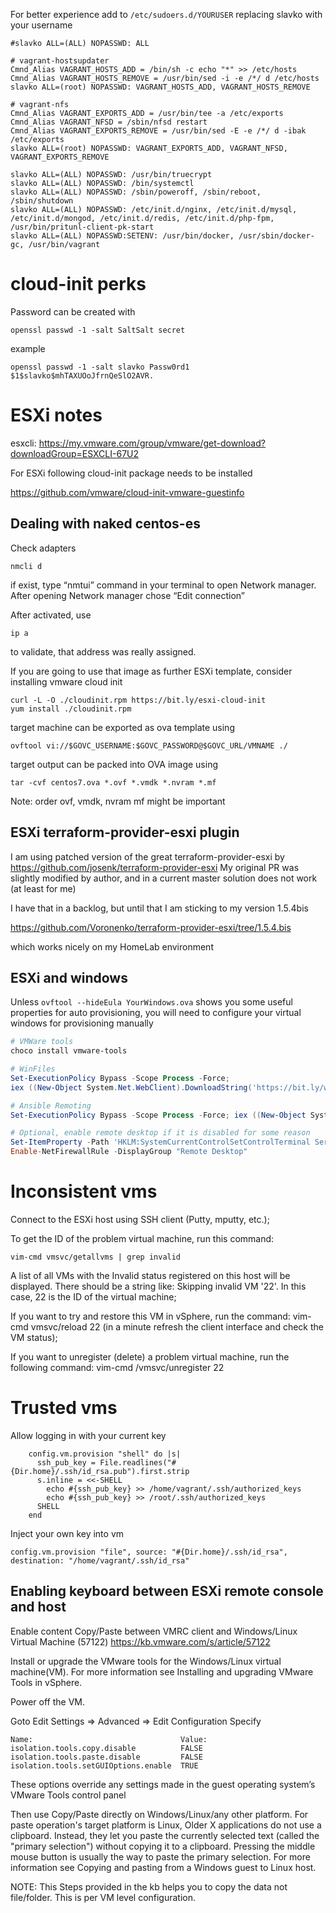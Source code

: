 For better experience add to `/etc/sudoers.d/YOURUSER` replacing slavko with your username

```
#slavko ALL=(ALL) NOPASSWD: ALL

# vagrant-hostsupdater
Cmnd_Alias VAGRANT_HOSTS_ADD = /bin/sh -c echo "*" >> /etc/hosts
Cmnd_Alias VAGRANT_HOSTS_REMOVE = /usr/bin/sed -i -e /*/ d /etc/hosts
slavko ALL=(root) NOPASSWD: VAGRANT_HOSTS_ADD, VAGRANT_HOSTS_REMOVE

# vagrant-nfs
Cmnd_Alias VAGRANT_EXPORTS_ADD = /usr/bin/tee -a /etc/exports
Cmnd_Alias VAGRANT_NFSD = /sbin/nfsd restart
Cmnd_Alias VAGRANT_EXPORTS_REMOVE = /usr/bin/sed -E -e /*/ d -ibak /etc/exports
slavko ALL=(root) NOPASSWD: VAGRANT_EXPORTS_ADD, VAGRANT_NFSD, VAGRANT_EXPORTS_REMOVE

slavko ALL=(ALL) NOPASSWD: /usr/bin/truecrypt
slavko ALL=(ALL) NOPASSWD: /bin/systemctl
slavko ALL=(ALL) NOPASSWD: /sbin/poweroff, /sbin/reboot, /sbin/shutdown
slavko ALL=(ALL) NOPASSWD: /etc/init.d/nginx, /etc/init.d/mysql, /etc/init.d/mongod, /etc/init.d/redis, /etc/init.d/php-fpm, /usr/bin/pritunl-client-pk-start
slavko ALL=(ALL) NOPASSWD:SETENV: /usr/bin/docker, /usr/sbin/docker-gc, /usr/bin/vagrant

```


# cloud-init perks

Password can be created with

```
openssl passwd -1 -salt SaltSalt secret
```

example

```
openssl passwd -1 -salt slavko Passw0rd1
$1$slavko$mhTAXUOoJfrnQeSlO2AVR.
```

# ESXi notes

esxcli:   https://my.vmware.com/group/vmware/get-download?downloadGroup=ESXCLI-67U2

For ESXi following cloud-init package needs to be installed

https://github.com/vmware/cloud-init-vmware-guestinfo

## Dealing with naked centos-es

Check adapters

```
nmcli d
```

if exist, type “nmtui” command in your terminal to open Network manager. After opening Network manager chose “Edit connection” 


After activated,  use 
```
ip a
```

to validate, that address was really assigned.

If you are going to use that image as further ESXi template,
consider installing vmware cloud init 

```
curl -L -O ./cloudinit.rpm https://bit.ly/esxi-cloud-init
yum install ./cloudinit.rpm
```

target machine can be exported as ova template using

```
ovftool vi://$GOVC_USERNAME:$GOVC_PASSWORD@$GOVC_URL/VMNAME ./
```

target output can be packed into OVA image using 

```
tar -cvf centos7.ova *.ovf *.vmdk *.nvram *.mf
```

Note: order ovf, vmdk, nvram mf might be important

## ESXi terraform-provider-esxi plugin

I am using patched version of the great terraform-provider-esxi by https://github.com/josenk/terraform-provider-esxi
My original PR was slightly modified by author, and in a current master solution does not work (at least for me)

I have that in a backlog, but until that I am sticking to my version 1.5.4bis

https://github.com/Voronenko/terraform-provider-esxi/tree/1.5.4.bis 

which works nicely on my HomeLab environment


## ESXi and windows

Unless `ovftool --hideEula YourWindows.ova` shows you some useful properties for auto provisioning,
you will need to configure your virtual windows for provisioning manually

```powershell
# VMWare tools
choco install vmware-tools

# WinFiles
Set-ExecutionPolicy Bypass -Scope Process -Force; 
iex ((New-Object System.Net.WebClient).DownloadString('https://bit.ly/winfiles'))

# Ansible Remoting
Set-ExecutionPolicy Bypass -Scope Process -Force; iex ((New-Object System.Net.WebClient).DownloadString('https://bit.ly/ansible_remoting'))

# Optional, enable remote desktop if it is disabled for some reason
Set-ItemProperty -Path 'HKLM:SystemCurrentControlSetControlTerminal Server'-name "fDenyTSConnections" -Value 0
Enable-NetFirewallRule -DisplayGroup "Remote Desktop"
```


# Inconsistent vms


Connect to the ESXi host using SSH client (Putty, mputty, etc.);

To get the ID of the problem virtual machine, run this command: 

```
vim-cmd vmsvc/getallvms | grep invalid
```

A list of all VMs with the Invalid status registered on this host will be displayed. 
There should be a string like: Skipping invalid VM '22'. In this case, 22 is the ID of the virtual machine;

If you want to try and restore this VM in vSphere, run the command: vim-cmd vmsvc/reload 22 (in a minute refresh the client interface and check the VM status);

If you want to unregister (delete) a problem virtual machine, run the following command: vim-cmd /vmsvc/unregister 22


# Trusted vms


Allow logging in with your current key

```
    config.vm.provision "shell" do |s|
      ssh_pub_key = File.readlines("#{Dir.home}/.ssh/id_rsa.pub").first.strip
      s.inline = <<-SHELL
        echo #{ssh_pub_key} >> /home/vagrant/.ssh/authorized_keys
        echo #{ssh_pub_key} >> /root/.ssh/authorized_keys
      SHELL
    end
```

Inject your own key into vm

```
config.vm.provision "file", source: "#{Dir.home}/.ssh/id_rsa", destination: "/home/vagrant/.ssh/id_rsa"
```


## Enabling keyboard between ESXi remote console and  host

Enable content Copy/Paste between VMRC client and Windows/Linux Virtual Machine (57122)
https://kb.vmware.com/s/article/57122

Install or upgrade the VMware tools for the Windows/Linux virtual machine(VM). For more information see Installing and upgrading VMware Tools in vSphere.

Power off the VM.

Goto  Edit Settings => Advanced => Edit Configuration
Specify

```
Name:                                 Value:
isolation.tools.copy.disable          FALSE
isolation.tools.paste.disable         FALSE
isolation.tools.setGUIOptions.enable  TRUE
```
 
​These options override any settings made in the guest operating system’s VMware Tools control panel
 
Then use Copy/Paste directly on Windows/Linux/any other platform. 
For paste operation's target platform is Linux, Older X applications do not use a clipboard. Instead, they let you paste the currently selected text (called the "primary selection") without copying it to a clipboard. Pressing the middle mouse button is usually the way to paste the primary selection. For more information see Copying and pasting from a Windows guest to Linux host.

NOTE: This Steps provided in the kb helps you to copy the data not file/folder. This is per VM level configuration.
